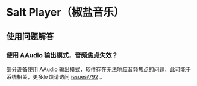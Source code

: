 # Salt Player（椒盐音乐）

## 使用问题解答

### 使用 AAudio 输出模式，音频焦点失效？

部分设备使用 AAudio 输出模式，软件存在无法响应音频焦点的问题，此可能于系统相关，更多反馈请访问 [issues/792](https://github.com/Moriafly/SaltPlayerSource/issues/792) 。

